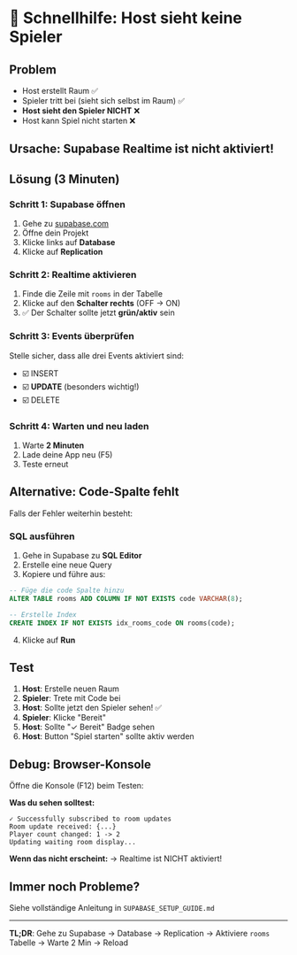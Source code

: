 # 🚨 Schnellhilfe: Host sieht keine Spieler

## Problem

- Host erstellt Raum ✅
- Spieler tritt bei (sieht sich selbst im Raum) ✅
- **Host sieht den Spieler NICHT** ❌
- Host kann Spiel nicht starten ❌

## Ursache: Supabase Realtime ist nicht aktiviert!

## Lösung (3 Minuten)

### Schritt 1: Supabase öffnen

1. Gehe zu [supabase.com](https://supabase.com)
2. Öffne dein Projekt
3. Klicke links auf **Database**
4. Klicke auf **Replication**

### Schritt 2: Realtime aktivieren

1. Finde die Zeile mit `rooms` in der Tabelle
2. Klicke auf den **Schalter rechts** (OFF → ON)
3. ✅ Der Schalter sollte jetzt **grün/aktiv** sein

### Schritt 3: Events überprüfen

Stelle sicher, dass alle drei Events aktiviert sind:
- ☑️ INSERT
- ☑️ **UPDATE** (besonders wichtig!)
- ☑️ DELETE

### Schritt 4: Warten und neu laden

1. Warte **2 Minuten**
2. Lade deine App neu (F5)
3. Teste erneut

## Alternative: Code-Spalte fehlt

Falls der Fehler weiterhin besteht:

### SQL ausführen

1. Gehe in Supabase zu **SQL Editor**
2. Erstelle eine neue Query
3. Kopiere und führe aus:

```sql
-- Füge die code Spalte hinzu
ALTER TABLE rooms ADD COLUMN IF NOT EXISTS code VARCHAR(8);

-- Erstelle Index
CREATE INDEX IF NOT EXISTS idx_rooms_code ON rooms(code);
```

4. Klicke auf **Run**

## Test

1. **Host**: Erstelle neuen Raum
2. **Spieler**: Trete mit Code bei
3. **Host**: Sollte jetzt den Spieler sehen! ✅
4. **Spieler**: Klicke "Bereit"
5. **Host**: Sollte "✓ Bereit" Badge sehen
6. **Host**: Button "Spiel starten" sollte aktiv werden

## Debug: Browser-Konsole

Öffne die Konsole (F12) beim Testen:

**Was du sehen solltest:**
```
✓ Successfully subscribed to room updates
Room update received: {...}
Player count changed: 1 -> 2
Updating waiting room display...
```

**Wenn das nicht erscheint:**
→ Realtime ist NICHT aktiviert!

## Immer noch Probleme?

Siehe vollständige Anleitung in `SUPABASE_SETUP_GUIDE.md`

---

**TL;DR**: Gehe zu Supabase → Database → Replication → Aktiviere `rooms` Tabelle → Warte 2 Min → Reload
